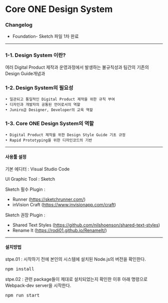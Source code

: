 Core ONE Design System
======================

### Changelog
* Foundation- Sketch 파일 1차 완료

****

### 1-1. Design System 이란?
여러 Digital Product 제작과 운영과정에서 발생하는 불규칙성과 팀간의 기존의 Design Guide개념과

### 1-2. Design System의 필요성
	• 일관되고 통일적인 Digital Product 제작을 위한 규칙 부여
    • 디자인과 개발자의 공통된 언어로서의 역할
    • Juniro급 Designer, Developer의 교육 역할  

### 1-3. Core ONE Design System의 역할
	• Digital Product 제작을 위한 Design Style Guide 기초 규정
    • Rapid Prototyping을 위한 디자인코드의 기반

****

#### 사용툴 설정
기본 에디터 : Visual Studio Code

UI Graphic Tool : Sketch 

Sketch 필수 Plugin :  
* Runner (https://sketchrunner.com/)  
* inVision Craft (https://www.invisionapp.com/craft)

Sketch 권장 Plugin :  
* Shared Text Styles (https://github.com/nilshoenson/shared-text-styles)  
* Rename It (https://rodi01.github.io/RenameIt/)

****

#### 설치방법
stpe.01 : 시작하기 전에 본인의 시스템에 설치된 Node.js의 버전을 확인한다.
<pre>npm install</pre>

stpe.02 : 관련 package들이 제대로 설치되었는지 확인한 이후 아래 명령으로 Webpack-dev server을 시작한다.
<pre>npm run start</pre>